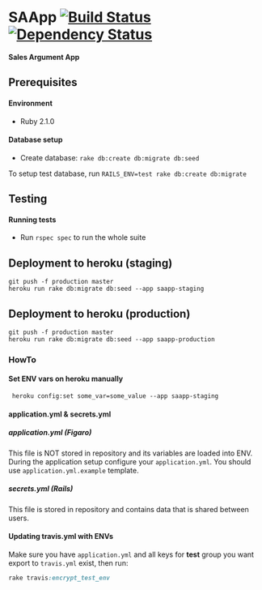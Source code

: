 # SAApp [![Build Status](https://magnum.travis-ci.com/Selleo/saapp.svg?token=vfpEEzsCSvdbps55fDew&branch=master)](https://magnum.travis-ci.com/Selleo/saapp) [![Dependency Status](https://gemnasium.com/414581dfdf7af56c503966f6408d430d.svg)](https://gemnasium.com/Selleo/saapp)

**Sales Argument App**

## Prerequisites

#### Environment

* Ruby 2.1.0

#### Database setup

* Create database: ```rake db:create db:migrate db:seed```

To setup test database, run `RAILS_ENV=test rake db:create db:migrate`

## Testing

#### Running tests

* Run ```rspec spec``` to run the whole suite

## Deployment to heroku (staging)


```
git push -f production master
heroku run rake db:migrate db:seed --app saapp-staging
```

## Deployment to heroku (production)


```
git push -f production master
heroku run rake db:migrate db:seed --app saapp-production
```

### HowTo

#### Set ENV vars on heroku manually

```
 heroku config:set some_var=some_value --app saapp-staging
```

#### application.yml & secrets.yml

##### application.yml (Figaro)

This file is NOT stored in repository and its variables are loaded into ENV. During the application setup configure your ```application.yml```. You should use ```application.yml.example``` template. 


##### secrets.yml (Rails)

This file is stored in repository and contains data that is shared between users.

#### Updating travis.yml with ENVs

Make sure you have ```application.yml``` and all keys for **test** group you want export to ```travis.yml``` exist, then run:

```rake
rake travis:encrypt_test_env
```
